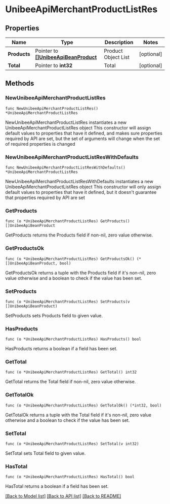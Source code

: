 # UnibeeApiMerchantProductListRes

## Properties

Name | Type | Description | Notes
------------ | ------------- | ------------- | -------------
**Products** | Pointer to [**[]UnibeeApiBeanProduct**](UnibeeApiBeanProduct.md) | Product Object List | [optional] 
**Total** | Pointer to **int32** | Total | [optional] 

## Methods

### NewUnibeeApiMerchantProductListRes

`func NewUnibeeApiMerchantProductListRes() *UnibeeApiMerchantProductListRes`

NewUnibeeApiMerchantProductListRes instantiates a new UnibeeApiMerchantProductListRes object
This constructor will assign default values to properties that have it defined,
and makes sure properties required by API are set, but the set of arguments
will change when the set of required properties is changed

### NewUnibeeApiMerchantProductListResWithDefaults

`func NewUnibeeApiMerchantProductListResWithDefaults() *UnibeeApiMerchantProductListRes`

NewUnibeeApiMerchantProductListResWithDefaults instantiates a new UnibeeApiMerchantProductListRes object
This constructor will only assign default values to properties that have it defined,
but it doesn't guarantee that properties required by API are set

### GetProducts

`func (o *UnibeeApiMerchantProductListRes) GetProducts() []UnibeeApiBeanProduct`

GetProducts returns the Products field if non-nil, zero value otherwise.

### GetProductsOk

`func (o *UnibeeApiMerchantProductListRes) GetProductsOk() (*[]UnibeeApiBeanProduct, bool)`

GetProductsOk returns a tuple with the Products field if it's non-nil, zero value otherwise
and a boolean to check if the value has been set.

### SetProducts

`func (o *UnibeeApiMerchantProductListRes) SetProducts(v []UnibeeApiBeanProduct)`

SetProducts sets Products field to given value.

### HasProducts

`func (o *UnibeeApiMerchantProductListRes) HasProducts() bool`

HasProducts returns a boolean if a field has been set.

### GetTotal

`func (o *UnibeeApiMerchantProductListRes) GetTotal() int32`

GetTotal returns the Total field if non-nil, zero value otherwise.

### GetTotalOk

`func (o *UnibeeApiMerchantProductListRes) GetTotalOk() (*int32, bool)`

GetTotalOk returns a tuple with the Total field if it's non-nil, zero value otherwise
and a boolean to check if the value has been set.

### SetTotal

`func (o *UnibeeApiMerchantProductListRes) SetTotal(v int32)`

SetTotal sets Total field to given value.

### HasTotal

`func (o *UnibeeApiMerchantProductListRes) HasTotal() bool`

HasTotal returns a boolean if a field has been set.


[[Back to Model list]](../README.md#documentation-for-models) [[Back to API list]](../README.md#documentation-for-api-endpoints) [[Back to README]](../README.md)


